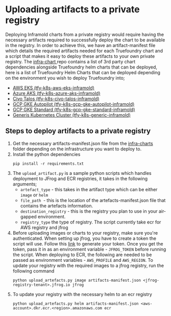 # Uploading artifacts to a private registry

Deploying Inframold charts from a private registry would require having the necessary artifacts required to successfully deploy the chart to be available in the registry. In order to achieve this, we have an artifact-manifest file which details the required artifacts needed for each Truefoundry chart and a script that makes it easy to deploy these artifacts to your own private registry. The [infra-chart ](https://github.com/truefoundry/infra-charts) repo contains a list of 3rd party chart dependencies alongside Truefoundry helm charts that can be deployed, here is a list of Truefoundry Helm Charts that can be deployed depending on the environment you wish to deploy Truefoundry into;

- [AWS EKS (tfy-k8s-aws-eks-inframold)](https://github.com/truefoundry/infra-charts/tree/main/charts/tfy-k8s-aws-eks-inframold)
- [Azure AKS (tfy-k8s-azure-aks-inframold)](https://github.com/truefoundry/infra-charts/tree/main/charts/tfy-k8s-azure-aks-inframold)
- [Civo Talos (tfy-k8s-civo-talos-inframold)](https://github.com/truefoundry/infra-charts/tree/main/charts/tfy-k8s-civo-talos-inframold)
- [GCP GKE Autopilot (tfy-k8s-gcp-gke-autopilot-inframold)](https://github.com/truefoundry/infra-charts/tree/main/charts/tfy-k8s-gcp-gke-autopilot-inframold)
- [GCP GKE Standard (tfy-k8s-gcp-gke-standard-inframold)](https://github.com/truefoundry/infra-charts/tree/main/charts/tfy-k8s-gcp-gke-standard-inframold)
- [Generis Kubernetes Cluster (tfy-k8s-generic-inframold)](https://github.com/truefoundry/infra-charts/tree/main/charts/tfy-k8s-generic-inframold)

## Steps to deploy artifacts to a private registry

1. Get the necessary artifacts-manifest.json file from the [infra-charts](https://github.com/truefoundry/infra-charts/tree/main/charts/) folder depending on the infrastructure you want to deploy to.
2. Install the python dependencies
   ```
   pip install -r requirements.txt
   ```
3. The `upload_artifact.py` is a sample python scripts which handles deployment to JFrog and ECR registries, it takes in the following arguments;
    - `artefact_type` - this takes in the artifact type which can be either `image` or `helm`
    - `file_path `- this is the location of the artefacts-manifest.json file that contains the artefacts information.
    - `destination_registry` - this is the registry you plan to use in your air-gapped environment.
    - `registry_type` the type of registry. The script currently take ecr for AWS registry and jfrog 
4. Before uploading images or charts to your registry, make sure you're authenticated. When setting up jfrog, you have to create a token the script will use. Follow this [link](https://jfrog.com/help/r/how-to-generate-an-access-token-video/artifactory-creating-access-tokens-in-artifactory) to generate your token. Once you get the token, pass it in as an environment variable - `JFROG_TOKEN` before running the script.
   When deploying to ECR, the following are needed to be passed as environment variables - `AWS_PROFILE` and `AWS_REGION`.
   To update your registry with the required images to a jfrog registry, run the following command
   ```
   python upload_artefacts.py image artifacts-manifest.json <jfrog-registry-tenant>.jfrog.io jfrog
   ```
5. To update your registry with the necessary helm to an ecr registry
   ```
   python upload_artefacts.py helm artifacts-manifest.json <aws-account>.dkr.ecr.<region>.amazonaws.com ecr
   ```
